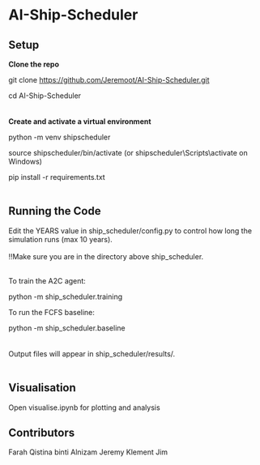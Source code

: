 # AI-Ship-Scheduler
## Setup
**Clone the repo**

git clone https://github.com/Jeremoot/AI-Ship-Scheduler.git

cd AI-Ship-Scheduler
<br/>
<br/>
<br/>
**Create and activate a virtual environment**

python -m venv shipscheduler

source shipscheduler/bin/activate (or shipscheduler\Scripts\activate on Windows)

pip install -r requirements.txt
<br/>
<br/>

## Running the Code
Edit the YEARS value in ship_scheduler/config.py to control how long the simulation runs (max 10 years).
<br/>
<br/>
‼️Make sure you are in the directory above ship_scheduler.
<br/>
<br/>

To train the A2C agent:

python -m ship_scheduler.training

To run the FCFS baseline:

python -m ship_scheduler.baseline
<br/>
<br/>
<br/>
Output files will appear in ship_scheduler/results/.
<br/>
<br/>
## Visualisation
Open visualise.ipynb for plotting and analysis


## Contributors
Farah Qistina binti Alnizam
Jeremy Klement Jim
